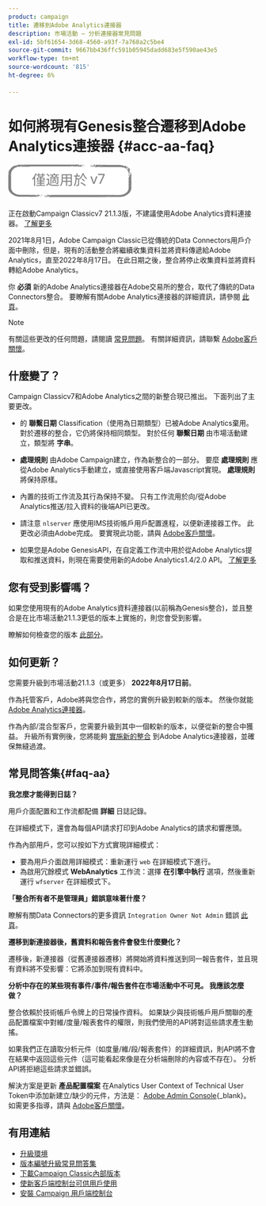 ```yaml
---
product: campaign
title: 遷移到Adobe Analytics連接器
description: 市場活動 — 分析連接器常見問題
exl-id: 5bf61654-3d68-4560-a93f-7a768a2c5be4
source-git-commit: 9667bb436ffc591b05945dadd683e5f590ae43e5
workflow-type: tm+mt
source-wordcount: '815'
ht-degree: 6%

---
```


# 如何將現有Genesis整合遷移到Adobe Analytics連接器 {#acc-aa-faq}

![](../../assets/v7-only.svg)

正在啟動Campaign Classicv7 21.1.3版，不建議使用Adobe Analytics資料連接器。 [了解更多](https://experienceleague.adobe.com/docs/analytics/import/dataconnectors/data-connectors-eol.html)

2021年8月1日，Adobe Campaign Classic已從傳統的Data Connectors用戶介面中刪除，但是，現有的活動整合將繼續收集資料並將資料傳遞給Adobe Analytics，直至2022年8月17日。 在此日期之後，整合將停止收集資料並將資料轉給Adobe Analytics。

你 **必須** 新的Adobe Analytics連接器在Adobe交易所的整合，取代了傳統的Data Connectors整合。 要瞭解有關Adobe Analytics連接器的詳細資訊，請參閱 [此頁](../../platform/using/adobe-analytics-connector.md)。

>[!NOTE]
>
>有關這些更改的任何問題，請閱讀 [常見問題](#faq-aa)。 有關詳細資訊，請聯繫 [Adobe客戶關懷](https://helpx.adobe.com/tw/enterprise/admin-guide.html/enterprise/using/support-for-experience-cloud.ug.html)。

## 什麼變了？

Campaign Classicv7和Adobe Analytics之間的新整合現已推出。 下面列出了主要更改。

* 的 **聯繫日期** Classification（使用為日期類型）已被Adobe Analytics棄用。 對於遷移的整合，它仍將保持相同類型。 對於任何 **聯繫日期** 由市場活動建立，類型將 **字串**。

* **處理規則** 由Adobe Campaign建立，作為新整合的一部分。 要麼 **處理規則** 應從Adobe Analytics手動建立，或直接使用客戶端Javascript實現。 **處理規則** 將保持原樣。

* 內置的技術工作流及其行為保持不變。 只有工作流用於向/從Adobe Analytics推送/拉入資料的後端API已更改。

* 請注意 `nlserver` 應使用IMS技術帳戶用戶配置進程，以便新連接器工作。 此更改必須由Adobe完成。 要實現此功能，請與 [Adobe客戶關懷](https://helpx.adobe.com/enterprise/admin-guide.html/enterprise/using/support-for-experience-cloud.ug.html)。

* 如果您是Adobe GenesisAPI，在自定義工作流中用於從Adobe Analytics提取和推送資料，則現在需要使用新的Adobe Analytics1.4/2.0 API。 [了解更多](https://adobeexchangeec.zendesk.com/hc/en-us/articles/360047148832-Replacements-for-Data-Connector-API-calls)

## 您有受到影響嗎？

如果您使用現有的Adobe Analytics資料連接器(以前稱為Genesis整合)，並且整合是在比市場活動21.1.3更低的版本上實施的，則您會受到影響。

瞭解如何檢查您的版本 [此部分](../../platform/using/launching-adobe-campaign.md#getting-your-campaign-version)。

## 如何更新？

您需要升級到市場活動21.1.3（或更多） **2022年8月17日前**。

作為托管客戶，Adobe將與您合作，將您的實例升級到較新的版本。 然後你就能 [Adobe Analytics連接器](../../platform/using/adobe-analytics-connector.md)。

作為內部/混合型客戶，您需要升級到其中一個較新的版本，以便從新的整合中獲益。
升級所有實例後，您將能夠 [實施新的整合](../../platform/using/adobe-analytics-provisioning.md) 到Adobe Analytics連接器，並確保無縫過渡。

## 常見問答集{#faq-aa}

**我怎麼才能得到日誌？**

用戶介面配置和工作流都配備 **詳細** 日誌記錄。

在詳細模式下，還會為每個API請求打印到Adobe Analytics的請求和響應頭。

作為內部用戶，您可以按如下方式實現詳細模式：

* 要為用戶介面啟用詳細模式：重新運行 `web` 在詳細模式下進行。
* 為啟用冗餘模式 **WebAnalytics** 工作流：選擇 **在引擎中執行** 選項，然後重新運行 `wfserver` 在詳細模式下。

**「整合所有者不是管理員」錯誤意味著什麼？**

瞭解有關Data Connectors的更多資訊 `Integration Owner Not Admin` 錯誤 [此頁](https://adobeexchangeec.zendesk.com/hc/en-us/articles/360035167932-Adobe-Analytics-Data-Connectors-Integration-Owner-Not-Admin-Error)。

**遷移到新連接器後，舊資料和報告套件會發生什麼變化？**

遷移後，新連接器（從舊連接器遷移）將開始將資料推送到同一報告套件，並且現有資料將不受影響：它將添加到現有資料中。

**分析中存在的某些現有事件/事件/報告套件在市場活動中不可見。 我應該怎麼做？**

整合依賴於技術帳戶令牌上的日常操作資料。 如果缺少與技術帳戶用戶關聯的產品配置檔案中對維/度量/報表套件的權限，則我們使用的API將對這些請求產生動搖。

如果我們正在讀取分析元件（如度量/維/段/報表套件）的詳細資訊，則API將不會在結果中返回這些元件（這可能看起來像是在分析端刪除的內容或不存在）。 分析API將拒絕這些請求並錯誤。

解決方案是更新 **產品配置檔案** 在Analytics User Context of Technical User Token中添加新建立/缺少的元件，方法是： [Adobe Admin Console](https://adminconsole.adobe.com/){_blank}。 如需更多指導，請與 [Adobe客戶關懷](https://helpx.adobe.com/enterprise/admin-guide.html/enterprise/using/support-for-experience-cloud.ug.html)。

## 有用連結

* [升級環境](../../production/using/build-upgrade.md)
* [版本編號升級常見問答集](../../platform/using/faq-build-upgrade.md)
* [下載Campaign Classic內部版本](https://experience.adobe.com/#/downloads/content/software-distribution/en/campaign.html)
* [使新客戶端控制台可供用戶使用](../../installation/using/client-console-availability-for-windows.md)
* [安裝 Campaign 用戶端控制台](../../installation/using/installing-the-client-console.md)

